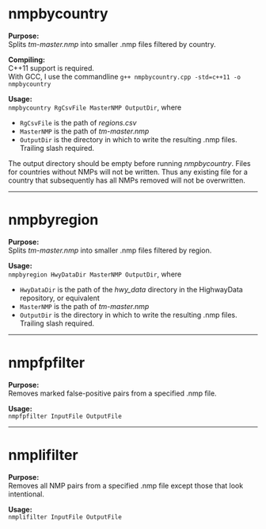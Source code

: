 # nmpbycountry

**Purpose:**<br>
Splits *tm-master.nmp* into smaller .nmp files filtered by country.

**Compiling:**<br>
C++11 support is required.<br>
With GCC, I use the commandline `g++ nmpbycountry.cpp -std=c++11 -o nmpbycountry`

**Usage:**<br>
`nmpbycountry RgCsvFile MasterNMP OutputDir`, where
* `RgCsvFile` is the path of *regions.csv*
* `MasterNMP` is the path of *tm-master.nmp*
* `OutputDir` is the directory in which to write the resulting .nmp files. Trailing slash required.<br>

The output directory should be empty before running *nmpbycountry*. Files for countries without NMPs will not be written. Thus any existing file for a country that subsequently has all NMPs removed will not be overwritten.

---

# nmpbyregion

**Purpose:**<br>
Splits *tm-master.nmp* into smaller .nmp files filtered by region.

**Usage:**<br>
`nmpbyregion HwyDataDir MasterNMP OutputDir`, where
* `HwyDataDir` is the path of the *hwy_data* directory in the HighwayData repository, or equivalent
* `MasterNMP` is the path of *tm-master.nmp*
* `OutputDir` is the directory in which to write the resulting .nmp files. Trailing slash required.

---

# nmpfpfilter

**Purpose:**<br>
Removes marked false-positive pairs from a specified .nmp file.

**Usage:**<br>
`nmpfpfilter InputFile OutputFile`

---

# nmplifilter

**Purpose:**<br>
Removes all NMP pairs from a specified .nmp file except those that look intentional.

**Usage:**<br>
`nmplifilter InputFile OutputFile`
